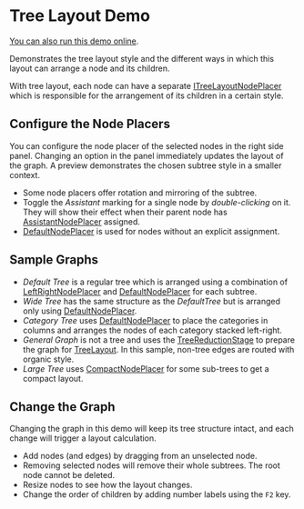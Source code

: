 <!--
 //////////////////////////////////////////////////////////////////////////////
 // @license
 // This demo file is part of yFiles for HTML 2.3.0.3.
 // Use is subject to license terms.
 //
 // Copyright (c) 2000-2020 by yWorks GmbH, Vor dem Kreuzberg 28,
 // 72070 Tuebingen, Germany. All rights reserved.
 //
 //////////////////////////////////////////////////////////////////////////////
-->
# Tree Layout Demo

[You can also run this demo online](https://live.yworks.com/demos/layout/tree/index.html).

Demonstrates the tree layout style and the different ways in which this layout can arrange a node and its children.

With tree layout, each node can have a separate [ITreeLayoutNodePlacer](https://docs.yworks.com/yfileshtml/#/api/ITreeLayoutNodePlacer) which is responsible for the arrangement of its children in a certain style.

## Configure the Node Placers

You can configure the node placer of the selected nodes in the right side panel. Changing an option in the panel immediately updates the layout of the graph. A preview demonstrates the chosen subtree style in a smaller context.

- Some node placers offer rotation and mirroring of the subtree.
- Toggle the _Assistant_ marking for a single node by _double-clicking_ on it. They will show their effect when their parent node has [AssistantNodePlacer](https://docs.yworks.com/yfileshtml/#/api/AssistantNodePlacer) assigned.
- [DefaultNodePlacer](https://docs.yworks.com/yfileshtml/#/api/DefaultNodePlacer) is used for nodes without an explicit assignment.

## Sample Graphs

- _Default Tree_ is a regular tree which is arranged using a combination of [LeftRightNodePlacer](https://docs.yworks.com/yfileshtml/#/api/LeftRightNodePlacer) and [DefaultNodePlacer](https://docs.yworks.com/yfileshtml/#/api/DefaultNodePlacer) for each subtree.
- _Wide Tree_ has the same structure as the _DefaultTree_ but is arranged only using [DefaultNodePlacer](https://docs.yworks.com/yfileshtml/#/api/DefaultNodePlacer).
- _Category Tree_ uses [DefaultNodePlacer](https://docs.yworks.com/yfileshtml/#/api/DefaultNodePlacer) to place the categories in columns and arranges the nodes of each category stacked left-right.
- _General Graph_ is not a tree and uses the [TreeReductionStage](https://docs.yworks.com/yfileshtml/#/api/TreeReductionStage) to prepare the graph for [TreeLayout](https://docs.yworks.com/yfileshtml/#/api/TreeLayout). In this sample, non-tree edges are routed with organic style.
- _Large Tree_ uses [CompactNodePlacer](https://docs.yworks.com/yfileshtml/#/api/CompactNodePlacer) for some sub-trees to get a compact layout.

## Change the Graph

Changing the graph in this demo will keep its tree structure intact, and each change will trigger a layout calculation.

- Add nodes (and edges) by dragging from an unselected node.
- Removing selected nodes will remove their whole subtrees. The root node cannot be deleted.
- Resize nodes to see how the layout changes.
- Change the order of children by adding number labels using the `F2` key.
